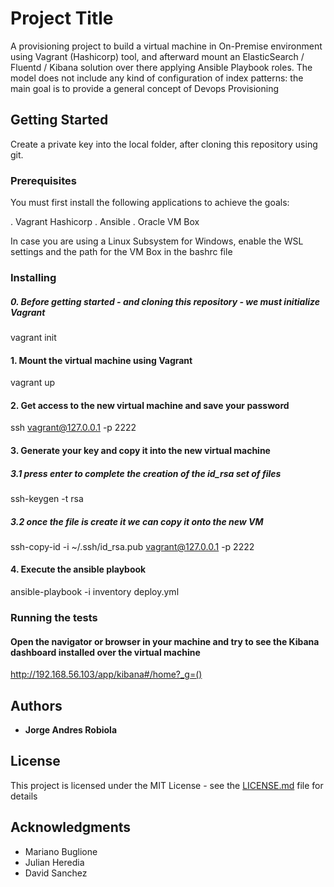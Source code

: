 # Project Title

A provisioning project to build a virtual machine in On-Premise environment using Vagrant (Hashicorp) tool, and afterward mount an ElasticSearch / Fluentd / Kibana solution over there applying Ansible Playbook roles. The model does not include any kind of configuration of index patterns: the main goal is to provide a general concept of Devops Provisioning

## Getting Started

Create a private key into the local folder, after cloning this repository using git.

### Prerequisites

You must first install the following applications to achieve the goals:

. Vagrant Hashicorp
. Ansible 
. Oracle VM Box 

In case you are using a Linux Subsystem for Windows, enable the WSL settings and the path for the VM Box in the bashrc file 

### Installing

##### 0. Before getting started - and cloning this repository - we must initialize Vagrant
vagrant init

#### 1. Mount the virtual machine using Vagrant 
vagrant up 

#### 2. Get access to the new virtual machine and save your password
ssh vagrant@127.0.0.1 -p 2222 

#### 3. Generate your key and copy it into the new virtual machine
##### 3.1 press enter to complete the creation of the id_rsa set of files
ssh-keygen -t rsa 

##### 3.2 once the file is create it we can copy it onto the new VM
ssh-copy-id -i ~/.ssh/id_rsa.pub vagrant@127.0.0.1 -p 2222 

#### 4. Execute the ansible playbook 
ansible-playbook -i inventory deploy.yml

### Running the tests
#### Open the navigator or browser in your machine and try to see the Kibana dashboard installed over the virtual machine 

http://192.168.56.103/app/kibana#/home?_g=()

## Authors

* **Jorge Andres Robiola** 

## License

This project is licensed under the MIT License - see the [LICENSE.md](LICENSE.md) file for details

## Acknowledgments

* Mariano Buglione
* Julian Heredia
* David Sanchez


